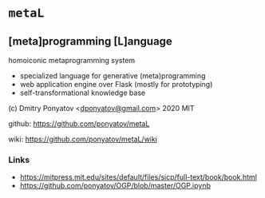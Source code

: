#  `metaL`
## [meta]programming [L]anguage

homoiconic metaprogramming system
* specialized language for generative (meta)programming
* web application engine over Flask (mostly for prototyping)
* self-transformational knowledge base

(c) Dmitry Ponyatov <<dponyatov@gmail.com>> 2020 MIT

github: https://github.com/ponyatov/metaL

wiki: https://github.com/ponyatov/metaL/wiki

### Links

* https://mitpress.mit.edu/sites/default/files/sicp/full-text/book/book.html
* https://github.com/ponyatov/OGP/blob/master/OGP.ipynb

